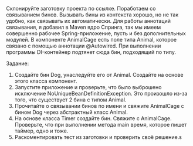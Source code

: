 Склонируйте заготовку проекта по ссылке.
Поработаем со связыванием бинов.
Вызывать бины из контекста хорошо, но не так удобно, как связывать их автоматически.
Для работы аннотаций связывания, я добавил в Maven ядро Cпринга, так мы имеем совершенно рабочее Spring-приложение, пусть и без дополнительных модулей.
В компоненте AnimalCage есть поле типа Animal, которое связано с помощью аннотации @Autowired. При выполнении программы DI-контейнер подтянет сюда бин, подходящий по типу.

Задание:
1) Создайте бин Dog, унаследуйте его от Animal. Создайте на основе этого класса компонент.
2) Запустите приложение и проверьте, что было выброшено исключение NoUniqueBeanDefinitionException. Это произошло из-за того, что существует 2 бина с типом Animal.
3) Прочитайте о связывании бинов по имени и свяжите AnimalCage c бином Dog через абстрактный класс Animal.
4) На основе класса Timer создайте бин. Свяжите с AnimalCage. Проверьте, что при выполнении метода main время, которое пишет таймер, одно и тоже.
5) Раскоментировать тест из заготовки и проверить своё решение.s
